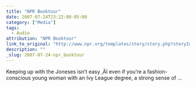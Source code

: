 ```yaml
---
title: "NPR Booktour"
date: 2007-07-24T23:22:00-05:00
category: ["Media"]
tags:
  - Audio
attribution: "NPR Booktour"
link_to_original: "http://www.npr.org/templates/story/story.php?storyId=12128414 "
description: ""
_slug: 2007-07-24-npr_booktour
---
```


Keeping up with the Joneses isn’t easy ‚Äî even if you’re a fashion-conscious young woman with an Ivy League degree, a strong sense of ...

